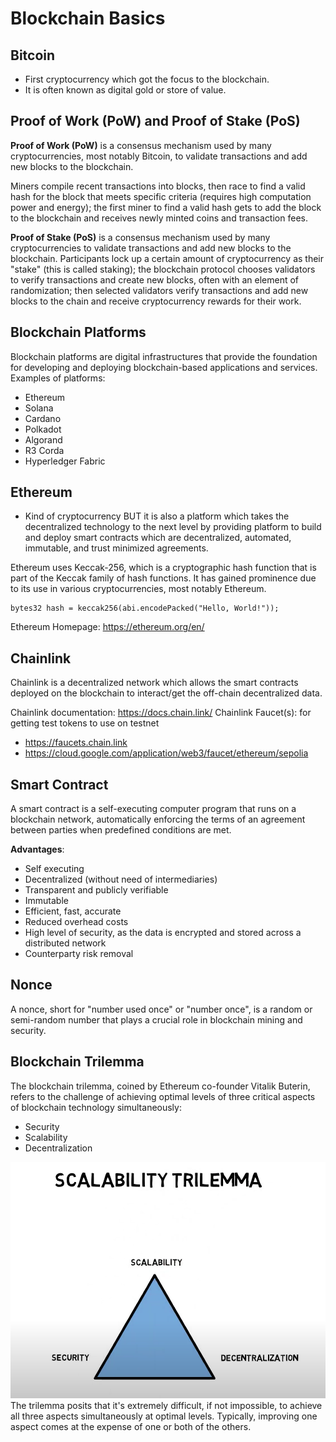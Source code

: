 # Blockchain Basics

## Bitcoin

- First cryptocurrency which got the focus to the blockchain.
- It is often known as digital gold or store of value.

## Proof of Work (PoW) and Proof of Stake (PoS)

**Proof of Work (PoW)** is a consensus mechanism used by many cryptocurrencies, most notably Bitcoin, to validate transactions and add new blocks to the blockchain.

Miners compile recent transactions into blocks, then race to find a valid hash for the block that meets specific criteria (requires high computation power and energy); the first miner to find a valid hash gets to add the block to the blockchain and receives newly minted coins and transaction fees.

**Proof of Stake (PoS)** is a consensus mechanism used by many cryptocurrencies to validate transactions and add new blocks to the blockchain. Participants lock up a certain amount of cryptocurrency as their "stake" (this is called staking); the blockchain protocol chooses validators to verify transactions and create new blocks, often with an element of randomization; then selected validators verify transactions and add new blocks to the chain and receive cryptocurrency rewards for their work.

## Blockchain Platforms

Blockchain platforms are digital infrastructures that provide the foundation for developing and deploying blockchain-based applications and services. Examples of platforms:

- Ethereum
- Solana
- Cardano
- Polkadot
- Algorand
- R3 Corda
- Hyperledger Fabric

## Ethereum

- Kind of cryptocurrency BUT it is also a platform which takes the decentralized technology to the next level by providing platform to build and deploy smart contracts which are decentralized, automated, immutable, and trust minimized agreements.

Ethereum uses Keccak-256, which is a cryptographic hash function that is part of the Keccak family of hash functions. It has gained prominence due to its use in various cryptocurrencies, most notably Ethereum.

```solidity
bytes32 hash = keccak256(abi.encodePacked("Hello, World!"));
```

Ethereum Homepage: <https://ethereum.org/en/>

## Chainlink

Chainlink is a decentralized network which allows the smart contracts deployed on the blockchain to interact/get the off-chain decentralized data.

Chainlink documentation: <https://docs.chain.link/>
Chainlink Faucet(s): for getting test tokens to use on testnet

- <https://faucets.chain.link>
- <https://cloud.google.com/application/web3/faucet/ethereum/sepolia>

## Smart Contract

A smart contract is a self-executing computer program that runs on a blockchain network, automatically enforcing the terms of an agreement between parties when predefined conditions are met.

**Advantages**:

- Self executing
- Decentralized (without need of intermediaries)
- Transparent and publicly verifiable
- Immutable
- Efficient, fast, accurate
- Reduced overhead costs
- High level of security, as the data is encrypted and stored across a distributed network
- Counterparty risk removal

## Nonce

A nonce, short for "number used once" or "number once", is a random or semi-random number that plays a crucial role in blockchain mining and security.

## Blockchain Trilemma

The blockchain trilemma, coined by Ethereum co-founder Vitalik Buterin, refers to the challenge of achieving optimal levels of three critical aspects of blockchain technology simultaneously:

- Security
- Scalability
- Decentralization

![Trilemma](readme-imgs/trilemma.png)
The trilemma posits that it's extremely difficult, if not impossible, to achieve all three aspects simultaneously at optimal levels. Typically, improving one aspect comes at the expense of one or both of the others.
